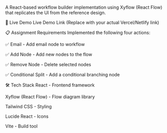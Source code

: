 A React-based workflow builder implementation using Xyflow (React Flow) that replicates the UI from the reference design.

🚀 Live Demo
Live Demo Link (Replace with your actual Vercel/Netlify link)

📋 Assignment Requirements
Implemented the following four actions:

✅ Email - Add email node to workflow

✅ Add Node - Add new nodes to the flow

✅ Remove Node - Delete selected nodes

✅ Conditional Split - Add a conditional branching node

🛠️ Tech Stack
React - Frontend framework

Xyflow (React Flow) - Flow diagram library

Tailwind CSS - Styling

Lucide React - Icons

Vite - Build tool
